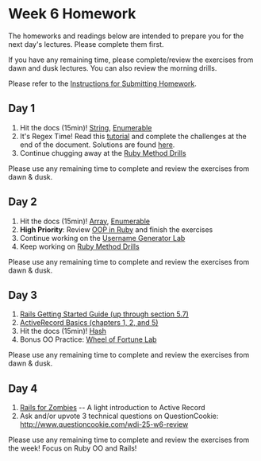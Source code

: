 # Week 6 Homework

The homeworks and readings below are intended to prepare you for the next day's lectures. Please complete them first.

If you have any remaining time, please complete/review the exercises from dawn and dusk lectures. You can also review the morning drills.

Please refer to the [Instructions for Submitting Homework](/how-tos/homework-submission.md).

## Day 1

1. Hit the docs (15min)! [String](ruby-doc.org/core-2.2.4/String.html), [Enumerable](ruby-doc.org/core-2.2.4/Enumerable.html)
2. It's Regex Time!  Read this [tutorial](day-01-homework.md) and complete the challenges at the end of the document. Solutions are found [here](day-01-solutions.md).
3. Continue chugging away at the [Ruby Method Drills](https://github.com/sf-wdi-25/ruby_method_drills)

Please use any remaining time to complete and review the exercises from dawn & dusk.

## Day 2

1. Hit the docs (15min)! [Array](http://ruby-doc.org/core-2.2.4/Array.html), [Enumerable](http://ruby-doc.org/core-2.2.4/Enumerable.html)
2. **High Priority**: Review [OOP in Ruby](https://github.com/sf-wdi-25/notes/tree/master/week-06-ruby/day-02/dusk-ruby-OOP) and finish the exercises
3. Continue working on the [Username Generator Lab](https://github.com/sf-wdi-25/username_generator)
4. Keep working on [Ruby Method Drills](https://github.com/sf-wdi-25/ruby_method_drills)

Please use any remaining time to complete and review the exercises from dawn & dusk.

## Day 3

1. [Rails Getting Started Guide (up through section 5.7)](http://guides.rubyonrails.org/getting_started.html)
2. [ActiveRecord Basics (chapters 1, 2, and 5)](http://guides.rubyonrails.org/active_record_basics.html)
3. Hit the docs (15min)! [Hash](http://ruby-doc.org/core-2.2.4/Hash.html)
4. Bonus OO Practice: <a href="https://github.com/sf-wdi-25/wheel_of_fortune">Wheel of Fortune Lab</a>

Please use any remaining time to complete and review the exercises from dawn & dusk.


## Day 4

1. <a href="http://railsforzombies.org/levels/1">Rails for Zombies</a> -- A light introduction to Active Record
2. Ask and/or upvote 3 technical questions on QuestionCookie: http://www.questioncookie.com/wdi-25-w6-review

Please use any remaining time to complete and review the exercises from the week! Focus on Ruby OO and Rails!

<!--
## Day 5 - Weekend Homework

1. Reading
2. Weekend Lab

Please use any remaining time to review exercises/drills from the week! And don't forget to sleep!
 -->

